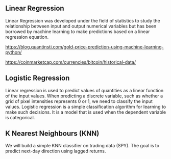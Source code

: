 ## Linear Regression

Linear Regression was developed under the field of statistics to study the relationship between input and output numerical variables but has been borrowed by machine learning to make predictions based on a linear regression equation.

https://blog.quantinsti.com/gold-price-prediction-using-machine-learning-python/  

https://coinmarketcap.com/currencies/bitcoin/historical-data/



## Logistic Regression

Linear regression is used to predict values of quantities as a linear function of the input values. When predicting a discrete variable, such as whether a grid of pixel intensities represents 0 or 1, we need to classify the input values. Logistic regression is a simple classification algorithm for learning to make such decisions. It is a model that is used when the dependent variable is categorical. 

## K Nearest Neighbours (KNN)

We will build a simple KNN classifier on trading data (SPY). The goal is to predict next-day direction using lagged returns.